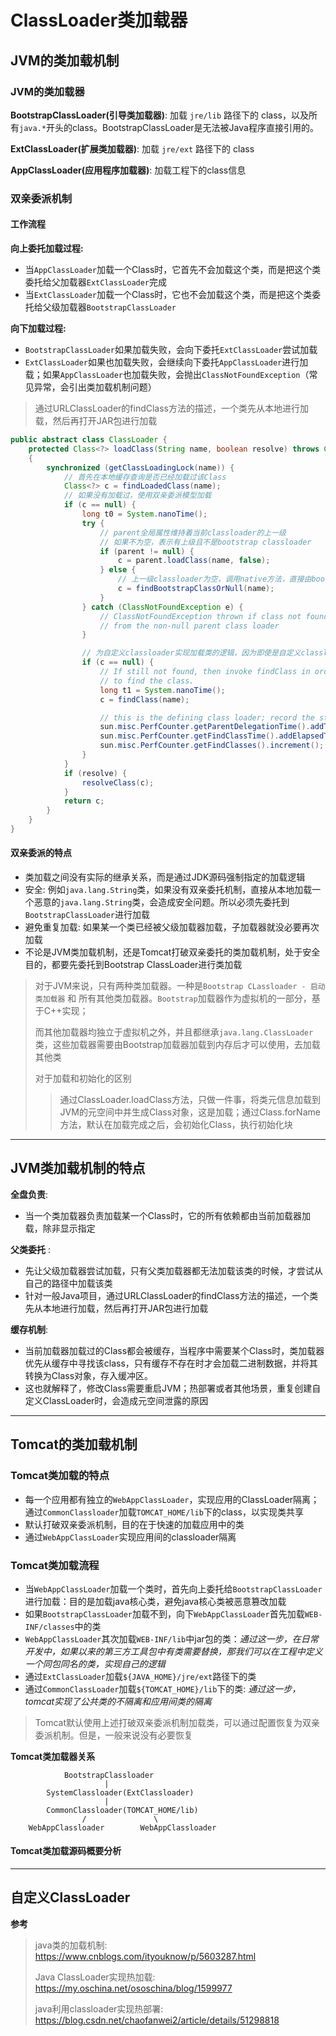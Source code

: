 # ClassLoader类加载器

## JVM的类加载机制

### JVM的类加载器

**BootstrapClassLoader(引导类加载器)**: 加载 `jre/lib` 路径下的 class，以及所有`java.*`开头的class。BootstrapClassLoader是无法被Java程序直接引用的。

**ExtClassLoader(扩展类加载器)**: 加载 `jre/ext` 路径下的 class

**AppClassLoader(应用程序加载器)**: 加载工程下的class信息

### 双亲委派机制

#### 工作流程

**向上委托加载过程:**

- 当`AppClassLoader`加载一个Class时，它首先不会加载这个类，而是把这个类委托给父加载器`ExtClassLoader`完成
- 当`ExtClassLoader`加载一个Class时，它也不会加载这个类，而是把这个类委托给父级加载器`BootstrapClassLoader`

**向下加载过程:**
- `BootstrapClassLoader`如果加载失败，会向下委托`ExtClassLoader`尝试加载
- `ExtClassLoader`如果也加载失败，会继续向下委托`AppClassLoader`进行加载；如果`AppClassLoader`也加载失败，会抛出`ClassNotFoundException`（常见异常，会引出类加载机制问题）

> 通过URLClassLoader的findClass方法的描述，一个类先从本地进行加载，然后再打开JAR包进行加载

```java
public abstract class ClassLoader {
    protected Class<?> loadClass(String name, boolean resolve) throws ClassNotFoundException
    {
        synchronized (getClassLoadingLock(name)) {
            // 首先在本地缓存查询是否已经加载过该Class
            Class<?> c = findLoadedClass(name);
            // 如果没有加载过，使用双亲委派模型加载
            if (c == null) {
                long t0 = System.nanoTime();
                try {
                    // parent全局属性维持着当前classloader的上一级
                    // 如果不为空，表示有上级且不是bootstrap classloader
                    if (parent != null) {
                        c = parent.loadClass(name, false);
                    } else {
                        // 上一级classloader为空，调用native方法，直接由bootstrap加载器加载
                        c = findBootstrapClassOrNull(name);
                    }
                } catch (ClassNotFoundException e) {
                    // ClassNotFoundException thrown if class not found
                    // from the non-null parent class loader
                }

                // 为自定义classloader实现加载类的逻辑，因为即使是自定义classloader也要符合双亲委派模型
                if (c == null) {
                    // If still not found, then invoke findClass in order
                    // to find the class.
                    long t1 = System.nanoTime();
                    c = findClass(name);

                    // this is the defining class loader; record the stats
                    sun.misc.PerfCounter.getParentDelegationTime().addTime(t1 - t0);
                    sun.misc.PerfCounter.getFindClassTime().addElapsedTimeFrom(t1);
                    sun.misc.PerfCounter.getFindClasses().increment();
                }
            }
            if (resolve) {
                resolveClass(c);
            }
            return c;
        }
    }
}
```

#### 双亲委派的特点

- 类加载之间没有实际的继承关系，而是通过JDK源码强制指定的加载逻辑
- 安全: 例如`java.lang.String`类，如果没有双亲委托机制，直接从本地加载一个恶意的`java.lang.String`类，会造成安全问题。所以必须先委托到`BootstrapClassLoader`进行加载
- 避免重复加载: 如果某一个类已经被父级加载器加载，子加载器就没必要再次加载
- 不论是JVM类加载机制，还是Tomcat打破双亲委托的类加载机制，处于安全目的，都要先委托到Bootstrap ClassLoader进行类加载

> 对于JVM来说，只有两种类加载器。一种是`Bootstrap CLassloader - 启动类加载器` 和 所有其他类加载器。`Bootstrap`加载器作为虚拟机的一部分，基于C++实现；
>
> 而其他加载器均独立于虚拟机之外，并且都继承`java.lang.ClassLoader`类，这些加载器需要由Bootstrap加载器加载到内存后才可以使用，去加载其他类
>
> 对于加载和初始化的区别
>
>> 通过ClassLoader.loadClass方法，只做一件事，将类元信息加载到JVM的元空间中并生成Class对象，这是加载；通过Class.forName方法，默认在加载完成之后，会初始化Class，执行初始化块

----

## JVM类加载机制的特点

**全盘负责**: 
- 当一个类加载器负责加载某一个Class时，它的所有依赖都由当前加载器加载，除非显示指定

**父类委托** :
- 先让父级加载器尝试加载，只有父类加载器都无法加载该类的时候，才尝试从自己的路径中加载该类
- 针对一般Java项目，通过URLClassLoader的findClass方法的描述，一个类先从本地进行加载，然后再打开JAR包进行加载

**缓存机制**: 
- 当前加载器加载过的Class都会被缓存，当程序中需要某个Class时，类加载器优先从缓存中寻找该class，只有缓存不存在时才会加载二进制数据，并将其转换为Class对象，存入缓冲区。
- 这也就解释了，修改Class需要重启JVM；热部署或者其他场景，重复创建自定义ClassLoader时，会造成元空间泄露的原因

----

## Tomcat的类加载机制

### Tomcat类加载的特点

- 每一个应用都有独立的`WebAppClassLoader`，实现应用的ClassLoader隔离；通过`CommonClassloader`加载`TOMCAT_HOME/lib`下的class，以实现类共享
- 默认打破双亲委派机制，目的在于快速的加载应用中的类
- 通过`WebAppClassLoader`实现应用间的classloader隔离

### Tomcat类加载流程

- 当`WebAppClassLoader`加载一个类时，首先向上委托给`BootstrapClassLoader`进行加载：目的是加载java核心类，避免java核心类被恶意篡改加载
- 如果`BootstrapClassLoader`加载不到，向下`WebAppClassLoader`首先加载`WEB-INF/classes`中的类
- `WebAppClassLoader`其次加载`WEB-INF/lib`中jar包的类：_通过这一步，在日常开发中，如果以来的第三方工具包中有类需要替换，那我们可以在工程中定义一个同包同名的类，实现自己的逻辑_
- 通过`ExtClassLoader`加载`${JAVA_HOME}/jre/ext`路径下的类
- 通过`CommonClassLoader`加载`${TOMCAT_HOME}/lib`下的类: _通过这一步，tomcat实现了公共类的不隔离和应用间类的隔离_

> Tomcat默认使用上述打破双亲委派机制加载类，可以通过配置恢复为双亲委派机制。但是，一般来说没有必要恢复

**Tomcat类加载器关系**

```
            BootstrapClassloader
                     |
        SystemClassloader(ExtClassloader)
                     |
        CommonClassloader(TOMCAT_HOME/lib)
                /               \
    WebAppClassloader        WebAppClassloader
```

#### Tomcat类加载源码概要分析

----

## 自定义ClassLoader

**参考**

> java类的加载机制: https://www.cnblogs.com/ityouknow/p/5603287.html
>
> Java ClassLoader实现热加载: https://my.oschina.net/ososchina/blog/1599977
>
> java利用classloader实现热部署: https://blog.csdn.net/chaofanwei2/article/details/51298818